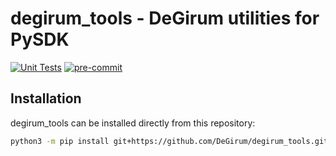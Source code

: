 # degirum_tools - DeGirum utilities for PySDK

[![Unit Tests](https://github.com/DeGirum/degirum_tools/actions/workflows/test.yml/badge.svg)](https://github.com/DeGirum/degirum_tools/actions/workflows/test.yml)
[![pre-commit](https://img.shields.io/badge/pre--commit-enabled-brightgreen?logo=pre-commit)](https://github.com/pre-commit/pre-commit)

## Installation

degirum_tools can be installed directly from this repository:

```sh
python3 -m pip install git+https://github.com/DeGirum/degirum_tools.git
```

